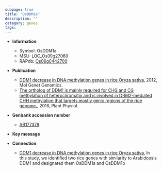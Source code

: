 ```yaml
---
subpage: true
title: "OsDDM1a"
description: ""
category: genes
tags: 
---
```


* **Information**  
    + Symbol: OsDDM1a  
    + MSU: [LOC_Os09g27060](http://rice.plantbiology.msu.edu/cgi-bin/ORF_infopage.cgi?orf=LOC_Os09g27060)  
    + RAPdb: [Os09g0442700](http://rapdb.dna.affrc.go.jp/viewer/gbrowse_details/irgsp1?name=Os09g0442700)  

* **Publication**  
    + [DDM1 decrease in DNA methylation genes in rice Oryza sativa](http://www.ncbi.nlm.nih.gov/pubmed?term=DDM1+decrease+in+DNA+methylation+genes+in+rice+Oryza+sativa%5BTitle%5D), 2012, Mol Genet Genomics.
    + [The ortholog of DDM1 is mainly required for CHG and CG methylation of heterochromatin and is involved in DRM2-mediated CHH methylation that targets mostly genic regions of the rice genome.](http://www.ncbi.nlm.nih.gov/pubmed?term=The+ortholog+of+DDM1+is+mainly+required+for+CHG+and+CG+methylation+of+heterochromatin+and+is+involved+in+DRM2-mediated+CHH+methylation+that+targets+mostly+genic+regions+of+the+rice+genome.%5BTitle%5D), 2016, Plant Physiol.

* **Genbank accession number**  
    + [AB177378](http://www.ncbi.nlm.nih.gov/nuccore/AB177378)

* **Key message**  

* **Connection**  
    + [DDM1 decrease in DNA methylation genes in rice Oryza sativa](http://www.ncbi.nlm.nih.gov/pubmed?term=DDM1+decrease+in+DNA+methylation+genes+in+rice+Oryza+sativa%5BTitle%5D), In this study, we identified two rice genes with similarity to Arabidopsis DDM1 and designated them OsDDM1a and OsDDM1b



